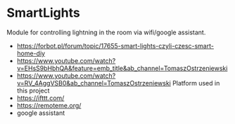 # SmartLights
Module for controlling lightning in the room via wifi/google assistant.
 * https://forbot.pl/forum/topic/17655-smart-lights-czyli-czesc-smart-home-diy
 * https://www.youtube.com/watch?v=EHsS9bHbhQA&feature=emb_title&ab_channel=TomaszOstrzeniewski
 * https://www.youtube.com/watch?v=RV_4AggVSB0&ab_channel=TomaszOstrzeniewski
Platform used in this project
* https://ifttt.com/
* https://remoteme.org/
* google assistant
